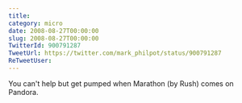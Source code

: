 ```yaml
---
title: 
category: micro
date: 2008-08-27T00:00:00
slug: 2008-08-27T00:00:00
TwitterId: 900791287
TweetUrl: https://twitter.com/mark_philpot/status/900791287
ReTweetUser: 
---
```


You can't help but get pumped when Marathon (by Rush) comes on Pandora.